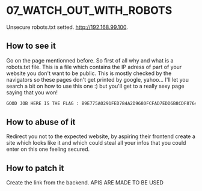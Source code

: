 # 07_WATCH_OUT_WITH_ROBOTS

Unsecure robots.txt setted.
http://192.168.99.100.

## How to see it

Go on the page mentionned before.
So first of all why and what is a robots.txt file. This is a file which contains the IP adress of part of your website you don't
want to be public. This is mostly checked by the navigators so these pages don't get printed by google, yahoo...
I'll let you search a bit on how to use this one :) but you'll get to a really sexy page saying that you won! 

```bash
GOOD JOB HERE IS THE FLAG : B9E775A0291FED784A2D9680FCFAD7EDD6B8CDF87648DA647AAF4BBA288BCAB3
```

## How to abuse of it

Redirect you not to the expected website, by aspiring their frontend create a site which looks like it and which could steal all your infos that you could enter on this one feeling secured.

## How to patch it

Create the link from the backend. APIS ARE MADE TO BE USED
